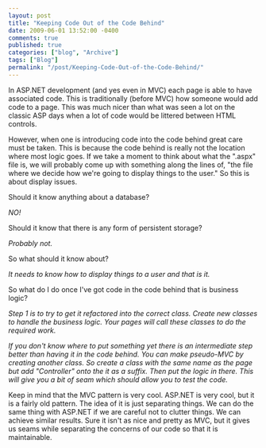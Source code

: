 ```yaml
---
layout: post
title: "Keeping Code Out of the Code Behind"
date: 2009-06-01 13:52:00 -0400
comments: true
published: true
categories: ["blog", "Archive"]
tags: ["Blog"]
permalink: "/post/Keeping-Code-Out-of-the-Code-Behind/"
---
```

<!-- more -->



<p>In ASP.NET development (and yes even in MVC) each page is able to have associated code. This is traditionally (before MVC) how someone would add code to a page. This was much nicer than what was seen a lot on the classic ASP days when a lot of code would be littered between HTML controls.</p>
<p>However, when one is introducing code into the code behind great care must be taken. This is because the code behind is really not the location where most logic goes. If we take a moment to think about what the ".aspx" file is, we will probably come up with something along the lines of, "the file where we decide how we're going to display things to the user." So this is about display issues.</p>
<p>Should it know anything about a database?</p>
<p><em>NO!</em></p>
<p>Should it know that there is any form of persistent storage?</p>
<p><em>Probably not.</em></p>
<p>So what should it know about?</p>
<p><em>It needs to know how to display things to a user and that is it.</em></p>
<p>So what do I do once I've got code in the code behind that is business logic?</p>
<p><em>Step 1 is to try to get it refactored into the correct class. Create new classes to handle the business logic. Your pages will call these classes to do the required work.</em></p>
<p><em>If you don't know where to put something yet there is an intermediate step better than having it in the code behind. You can make pseudo-MVC by creating another class. So create a class with the same name as the page but add "Controller" onto the it as a suffix. Then put the logic in there. This will give you a bit of seam which should allow you to test the code.</em></p>
<p>Keep in mind that the MVC pattern is very cool. ASP.NET is very cool, but it is a fairly old pattern. The idea of it is just separating things. We can do the same thing with ASP.NET if we are careful not to clutter things. We can achieve similar results. Sure it isn't as nice and pretty as MVC, but it gives us seams while separating the concerns of our code so that it is maintainable.</p>
